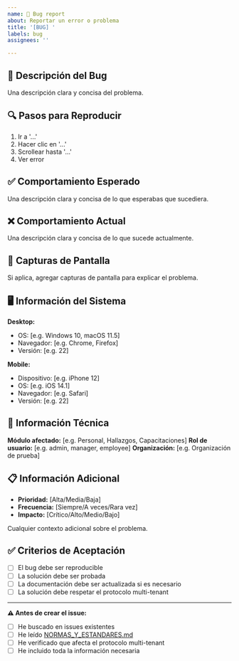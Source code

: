 ```yaml
---
name: 🐛 Bug report
about: Reportar un error o problema
title: '[BUG] '
labels: bug
assignees: ''

---
```


## 🐛 Descripción del Bug

Una descripción clara y concisa del problema.

## 🔍 Pasos para Reproducir

1. Ir a '...'
2. Hacer clic en '...'
3. Scrollear hasta '...'
4. Ver error

## ✅ Comportamiento Esperado

Una descripción clara y concisa de lo que esperabas que sucediera.

## ❌ Comportamiento Actual

Una descripción clara y concisa de lo que sucede actualmente.

## 📸 Capturas de Pantalla

Si aplica, agregar capturas de pantalla para explicar el problema.

## 🖥️ Información del Sistema

**Desktop:**
- OS: [e.g. Windows 10, macOS 11.5]
- Navegador: [e.g. Chrome, Firefox]
- Versión: [e.g. 22]

**Mobile:**
- Dispositivo: [e.g. iPhone 12]
- OS: [e.g. iOS 14.1]
- Navegador: [e.g. Safari]
- Versión: [e.g. 22]

## 🔧 Información Técnica

**Módulo afectado:** [e.g. Personal, Hallazgos, Capacitaciones]
**Rol de usuario:** [e.g. admin, manager, employee]
**Organización:** [e.g. Organización de prueba]

## 📋 Información Adicional

- **Prioridad:** [Alta/Media/Baja]
- **Frecuencia:** [Siempre/A veces/Rara vez]
- **Impacto:** [Crítico/Alto/Medio/Bajo]

Cualquier contexto adicional sobre el problema.

## ✅ Criterios de Aceptación

- [ ] El bug debe ser reproducible
- [ ] La solución debe ser probada
- [ ] La documentación debe ser actualizada si es necesario
- [ ] La solución debe respetar el protocolo multi-tenant

---

**⚠️ Antes de crear el issue:**
- [ ] He buscado en issues existentes
- [ ] He leído [NORMAS_Y_ESTANDARES.md](NORMAS_Y_ESTANDARES.md)
- [ ] He verificado que afecta el protocolo multi-tenant
- [ ] He incluido toda la información necesaria 
